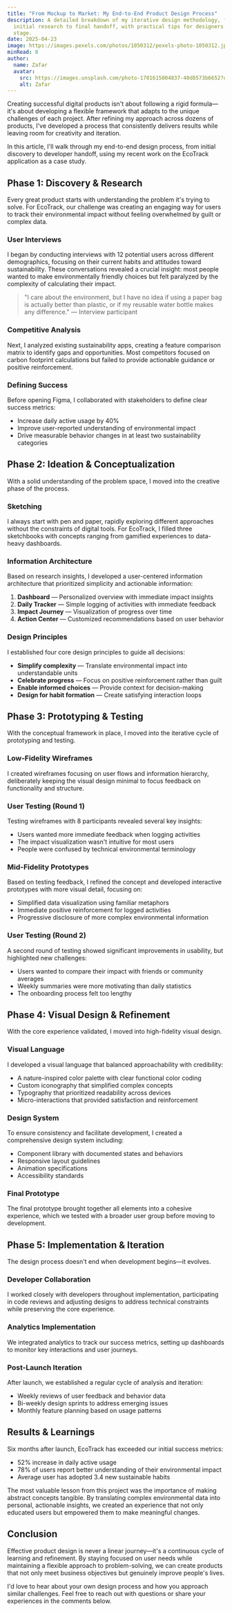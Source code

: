 ```yaml
---
title: "From Mockup to Market: My End-to-End Product Design Process"
description: A detailed breakdown of my iterative design methodology, from
  initial research to final handoff, with practical tips for designers at every
  stage.
date: 2025-04-23
image: https://images.pexels.com/photos/1050312/pexels-photo-1050312.jpeg?auto=compress&cs=tinysrgb&w=1260&h=750&dpr=1
minRead: 8
author:
  name: Zafar
  avatar:
    src: https://images.unsplash.com/photo-1701615004837-40d8573b6652?q=80&w=1480&auto=format&fit=crop&ixlib=rb-4.0.3&ixid=M3wxMjA3fDB8MHxwaG90by1wYWdlfHx8fGVufDB8fHx8fA%3D%3D
    alt: Zafar
---
```


Creating successful digital products isn't about following a rigid formula—it's about developing a flexible framework that adapts to the unique challenges of each project. After refining my approach across dozens of products, I've developed a process that consistently delivers results while leaving room for creativity and iteration.

In this article, I'll walk through my end-to-end design process, from initial discovery to developer handoff, using my recent work on the EcoTrack application as a case study.

## Phase 1: Discovery & Research

Every great product starts with understanding the problem it's trying to solve. For EcoTrack, our challenge was creating an engaging way for users to track their environmental impact without feeling overwhelmed by guilt or complex data.

### User Interviews

I began by conducting interviews with 12 potential users across different demographics, focusing on their current habits and attitudes toward sustainability. These conversations revealed a crucial insight: most people wanted to make environmentally friendly choices but felt paralyzed by the complexity of calculating their impact.

> "I care about the environment, but I have no idea if using a paper bag is actually better than plastic, or if my reusable water bottle makes any difference." — Interview participant

### Competitive Analysis

Next, I analyzed existing sustainability apps, creating a feature comparison matrix to identify gaps and opportunities. Most competitors focused on carbon footprint calculations but failed to provide actionable guidance or positive reinforcement.

### Defining Success

Before opening Figma, I collaborated with stakeholders to define clear success metrics:

- Increase daily active usage by 40%
- Improve user-reported understanding of environmental impact
- Drive measurable behavior changes in at least two sustainability categories

## Phase 2: Ideation & Conceptualization

With a solid understanding of the problem space, I moved into the creative phase of the process.

### Sketching

I always start with pen and paper, rapidly exploring different approaches without the constraints of digital tools. For EcoTrack, I filled three sketchbooks with concepts ranging from gamified experiences to data-heavy dashboards.

### Information Architecture

Based on research insights, I developed a user-centered information architecture that prioritized simplicity and actionable information:

1. **Dashboard** — Personalized overview with immediate impact insights
2. **Daily Tracker** — Simple logging of activities with immediate feedback
3. **Impact Journey** — Visualization of progress over time
4. **Action Center** — Customized recommendations based on user behavior

### Design Principles

I established four core design principles to guide all decisions:

- **Simplify complexity** — Translate environmental impact into understandable units
- **Celebrate progress** — Focus on positive reinforcement rather than guilt
- **Enable informed choices** — Provide context for decision-making
- **Design for habit formation** — Create satisfying interaction loops

## Phase 3: Prototyping & Testing

With the conceptual framework in place, I moved into the iterative cycle of prototyping and testing.

### Low-Fidelity Wireframes

I created wireframes focusing on user flows and information hierarchy, deliberately keeping the visual design minimal to focus feedback on functionality and structure.

### User Testing (Round 1)

Testing wireframes with 8 participants revealed several key insights:

- Users wanted more immediate feedback when logging activities
- The impact visualization wasn't intuitive for most users
- People were confused by technical environmental terminology

### Mid-Fidelity Prototypes

Based on testing feedback, I refined the concept and developed interactive prototypes with more visual detail, focusing on:

- Simplified data visualization using familiar metaphors
- Immediate positive reinforcement for logged activities
- Progressive disclosure of more complex environmental information

### User Testing (Round 2)

A second round of testing showed significant improvements in usability, but highlighted new challenges:

- Users wanted to compare their impact with friends or community averages
- Weekly summaries were more motivating than daily statistics
- The onboarding process felt too lengthy

## Phase 4: Visual Design & Refinement

With the core experience validated, I moved into high-fidelity visual design.

### Visual Language

I developed a visual language that balanced approachability with credibility:

- A nature-inspired color palette with clear functional color coding
- Custom iconography that simplified complex concepts
- Typography that prioritized readability across devices
- Micro-interactions that provided satisfaction and reinforcement

### Design System

To ensure consistency and facilitate development, I created a comprehensive design system including:

- Component library with documented states and behaviors
- Responsive layout guidelines
- Animation specifications
- Accessibility standards

### Final Prototype

The final prototype brought together all elements into a cohesive experience, which we tested with a broader user group before moving to development.

## Phase 5: Implementation & Iteration

The design process doesn't end when development begins—it evolves.

### Developer Collaboration

I worked closely with developers throughout implementation, participating in code reviews and adjusting designs to address technical constraints while preserving the core experience.

### Analytics Implementation

We integrated analytics to track our success metrics, setting up dashboards to monitor key interactions and user journeys.

### Post-Launch Iteration

After launch, we established a regular cycle of analysis and iteration:

- Weekly reviews of user feedback and behavior data
- Bi-weekly design sprints to address emerging issues
- Monthly feature planning based on usage patterns

## Results & Learnings

Six months after launch, EcoTrack has exceeded our initial success metrics:

- 52% increase in daily active usage
- 78% of users report better understanding of their environmental impact
- Average user has adopted 3.4 new sustainable habits

The most valuable lesson from this project was the importance of making abstract concepts tangible. By translating complex environmental data into personal, actionable insights, we created an experience that not only educated users but empowered them to make meaningful changes.

## Conclusion

Effective product design is never a linear journey—it's a continuous cycle of learning and refinement. By staying focused on user needs while maintaining a flexible approach to problem-solving, we can create products that not only meet business objectives but genuinely improve people's lives.

I'd love to hear about your own design process and how you approach similar challenges. Feel free to reach out with questions or share your experiences in the comments below.
